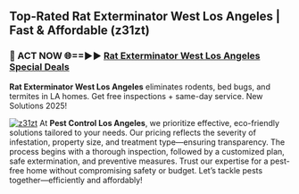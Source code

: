 ## Top-Rated Rat Exterminator West Los Angeles | Fast & Affordable (z31zt)

<h3>🐜 ACT NOW 🌐==►► <a href="https://tinyurl.com/yc7vsfwc" rel="nofollow">Rat Exterminator West Los Angeles Special Deals</a></h3>

**Rat Exterminator West Los Angeles** eliminates rodents, bed bugs, and termites in LA homes. Get free inspections + same-day service. New Solutions 2025!

[![z31zt](https://i.imgur.com/1VzRXn8.jpeg)](https://tinyurl.com/yc7vsfwc)
At **Pest Control Los Angeles**, we prioritize effective, eco-friendly solutions tailored to your needs. Our pricing reflects the severity of infestation, property size, and treatment type—ensuring transparency. The process begins with a thorough inspection, followed by a customized plan, safe extermination, and preventive measures. Trust our expertise for a pest-free home without compromising safety or budget. Let’s tackle pests together—efficiently and affordably!